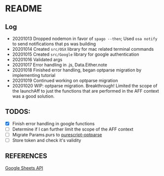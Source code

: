 # README
## Log
- 20201013 Dropped nodemon in favor of `spago --then`; Used `osa notify` to send notifications that ps was building
- 20201014 Created `src/OSX` library for mac related terminal commands
- 20201015 Created `src/Google` library for google authentication
- 20201016 Validated args
- 20201017 Error handling in .js, Data.Either.note
- 20201018 Finished error handling, began optparse migration by implementing tutorial
- 20201019 Continued working on optparse migration 
- 20201020 WIP: optparse migration.  Breakthrough! Limited the scope of the launchAff to just the functions that are performed in the AFF context was a good solution. 

## TODOS:
- [x] Finish error handling in google functions
- [ ] Determine if I can further limit the scope of the AFF context
- [ ] Migrate Params.purs to [purescript-optparse](https://pursuit.purescript.org/packages/purescript-optparse/3.0.0)
- [ ] Store token and check it's validity

## REFERENCES
[Google Sheets
API](https://developers.google.com/sheets/api/reference/rest/v4/spreadsheets.values/batchGet)
